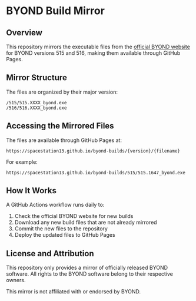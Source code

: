 # BYOND Build Mirror

## Overview

This repository mirrors the executable files from the [official BYOND website](https://www.byond.com/download/build/) for BYOND versions 515 and 516, making them available through GitHub Pages.

## Mirror Structure

The files are organized by their major version:

```
/515/515.XXXX_byond.exe
/516/516.XXXX_byond.exe
```

## Accessing the Mirrored Files

The files are available through GitHub Pages at:

```
https://spacestation13.github.io/byond-builds/{version}/{filename}
```

For example:
```
https://spacestation13.github.io/byond-builds/515/515.1647_byond.exe
```

## How It Works

A GitHub Actions workflow runs daily to:

1. Check the official BYOND website for new builds
2. Download any new build files that are not already mirrored
3. Commit the new files to the repository
4. Deploy the updated files to GitHub Pages

## License and Attribution

This repository only provides a mirror of officially released BYOND software. All rights to the BYOND software belong to their respective owners.

This mirror is not affiliated with or endorsed by BYOND.

